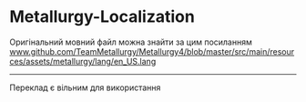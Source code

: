 Metallurgy-Localization
=======================
Оригінальний мовний файл можна знайти за цим посиланням www.github.com/TeamMetallurgy/Metallurgy4/blob/master/src/main/resources/assets/metallurgy/lang/en_US.lang

----------------------
Переклад є вільним для використання
